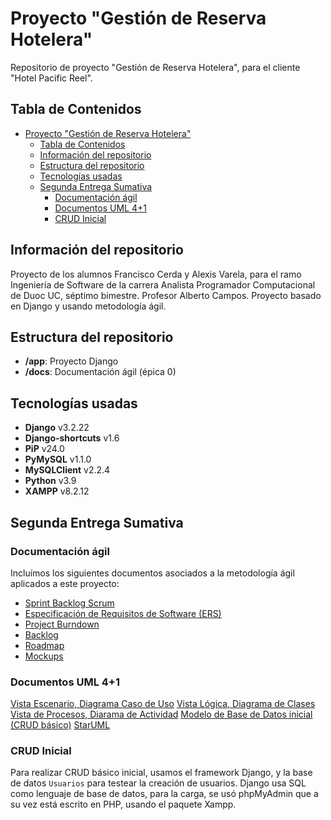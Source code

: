 # Proyecto "Gestión de Reserva Hotelera"

Repositorio de proyecto "Gestión de Reserva Hotelera", para el cliente "Hotel Pacific Reel".


## Tabla de Contenidos
- [Proyecto "Gestión de Reserva Hotelera"](#proyecto-gestión-de-reserva-hotelera)
  - [Tabla de Contenidos](#tabla-de-contenidos)
  - [Información del repositorio](#información-del-repositorio)
  - [Estructura del repositorio](#estructura-del-repositorio)
  - [Tecnologías usadas](#tecnologías-usadas)
  - [Segunda Entrega Sumativa](#segunda-entrega-sumativa)
    - [Documentación ágil](#documentación-ágil)
    - [Documentos UML 4+1](#documentos-uml-41)
    - [CRUD Inicial](#crud-inicial)

## Información del repositorio

Proyecto de los alumnos Francisco Cerda y Alexis Varela, para el ramo Ingeniería de Software de la carrera Analista Programador Computacional de Duoc UC, séptimo bimestre.
Profesor Alberto Campos.
Proyecto basado en Django y usando metodología ágil.

## Estructura del repositorio

- **/app**: Proyecto Django
- **/docs**: Documentación ágil (épica 0)

## Tecnologías usadas

- **Django** v3.2.22
- **Django-shortcuts** v1.6
- **PiP** v24.0
- **PyMySQL** v1.1.0
- **MySQLClient** v2.2.4
- **Python** v3.9
- **XAMPP** v8.2.12

## Segunda Entrega Sumativa

### Documentación ágil

Incluímos los siguientes documentos asociados a la metodología ágil aplicados a este proyecto:

- [Sprint Backlog Scrum](https://trello.com/b/4irnkfkE/mi-tablero-de-trello)
- [Especificación de Requisitos de Software (ERS)](https://docs.google.com/document/d/1PIWNv1u6OgBg2Zsda_fWa5ohXQVEsUdllMhF8dopO7E/edit)
- [Project Burndown](https://docs.google.com/document/d/1YKuBOhwqG4wKJPqL_gR4EsRGOAwtXTZjRLudC9kapso/edit)
- [Backlog](https://docs.google.com/spreadsheets/d/1B4AFqD1WjJ7tT_I5bTpgJuQ5kzuzWbCVER1I_9zXkz4/edit)
- [Roadmap](https://miro.com/app/board/uXjVKcyKVqw=/)
- [Mockups](https://www.figma.com/file/GPBmbzOKzh6pttl0rZtYCu/e2_grupo2_ui_s6?type=design&node-id=0%3A1&mode=design&t=PTx97l9v0fRFFB8z-1)

### Documentos UML 4+1

[Vista Escenario, Diagrama Caso de Uso](https://github.com/frcerdas/reservas-pacific-reef/blob/main/docs/VISTA%20ESCENARIO;%20DIAGRAMA%20DE%20CASO%20DE%20USO.png?raw=true)
[Vista Lógica, Diagrama de Clases](https://github.com/frcerdas/reservas-pacific-reef/blob/main/docs/VISTA%20LOGICA%20DIAGRAMA%20DE%20CLASES.png?raw=true)
[Vista de Procesos, Diarama de Actividad](https://github.com/frcerdas/reservas-pacific-reef/blob/main/docs/VISTA%20DE%20PROCESO%20DIAGRAMA%20DE%20ACTIVIDAD.png?raw=true)
[Modelo de Base de Datos inicial (CRUD básico)](https://github.com/frcerdas/reservas-pacific-reef/blob/main/docs/MODELO%20DE%20BASE%20DE%20DATOS%20INICIAL.png?raw=true)
[StarUML](https://github.com/frcerdas/reservas-pacific-reef/blob/main/docs/UML%204%2B1.mdj)

### CRUD Inicial

Para realizar CRUD básico inicial, usamos el framework Django, y la base de datos `Usuarios` para testear la creación de usuarios.  Django usa SQL como lenguaje de base de datos, para la carga, se usó phpMyAdmin que a su vez está escrito en PHP, usando el paquete Xampp.